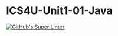 # ICS4U-Unit1-01-Java
[![GitHub's Super Linter](https://github.com/cameron-teed/ICS4U-Unit1-01-Java/workflows/GitHub's%20Super%20Linter/badge.svg)](https://github.com/cameron-teed/ICS4U-Unit1-01-Java/actions)

